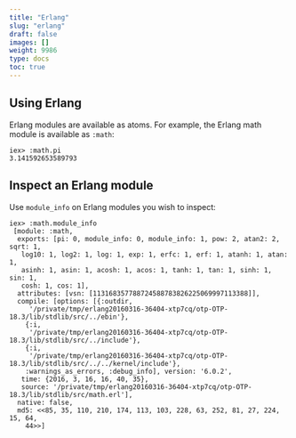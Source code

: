 ```yaml
---
title: "Erlang"
slug: "erlang"
draft: false
images: []
weight: 9986
type: docs
toc: true
---
```


## Using Erlang
Erlang modules are available as atoms. For example, the Erlang math module is available as `:math`:

    iex> :math.pi
    3.141592653589793

## Inspect an Erlang module
Use `module_info` on Erlang modules you wish to inspect:

    iex> :math.module_info
     [module: :math,
      exports: [pi: 0, module_info: 0, module_info: 1, pow: 2, atan2: 2, sqrt: 1,
       log10: 1, log2: 1, log: 1, exp: 1, erfc: 1, erf: 1, atanh: 1, atan: 1,
       asinh: 1, asin: 1, acosh: 1, acos: 1, tanh: 1, tan: 1, sinh: 1, sin: 1,
       cosh: 1, cos: 1],
      attributes: [vsn: [113168357788724588783826225069997113388]],
      compile: [options: [{:outdir,
         '/private/tmp/erlang20160316-36404-xtp7cq/otp-OTP-18.3/lib/stdlib/src/../ebin'},
        {:i,
         '/private/tmp/erlang20160316-36404-xtp7cq/otp-OTP-18.3/lib/stdlib/src/../include'},
        {:i,
         '/private/tmp/erlang20160316-36404-xtp7cq/otp-OTP-18.3/lib/stdlib/src/../../kernel/include'},
        :warnings_as_errors, :debug_info], version: '6.0.2',
       time: {2016, 3, 16, 16, 40, 35},
       source: '/private/tmp/erlang20160316-36404-xtp7cq/otp-OTP-18.3/lib/stdlib/src/math.erl'],
      native: false,
      md5: <<85, 35, 110, 210, 174, 113, 103, 228, 63, 252, 81, 27, 224, 15, 64,
        44>>]
     

